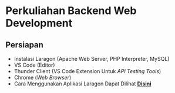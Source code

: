 # Perkuliahan Backend Web Development

## Persiapan
- Instalasi Laragon (Apache Web Server, PHP Interpreter, MySQL)
- VS Code (Editor)
- Thunder Client (VS Code Extension Untuk *API Testing Tools*)
- Chrome (*Web Browser*)
- Cara Menggunakan Aplikasi Laragon Dapat Dilihat [**Disini**](https://stmikstikombali-my.sharepoint.com/personal/subali_stikom-bali_ac_id/_layouts/15/onedrive.aspx?id=%2Fpersonal%2Fsubali%5Fstikom%2Dbali%5Fac%5Fid%2FDocuments%2FMateri%2FBEW%2FPertemuan%202%20%2D%20PHP%20Environment%2Epdf&parent=%2Fpersonal%2Fsubali%5Fstikom%2Dbali%5Fac%5Fid%2FDocuments%2FMateri%2FBEW&ga=1)